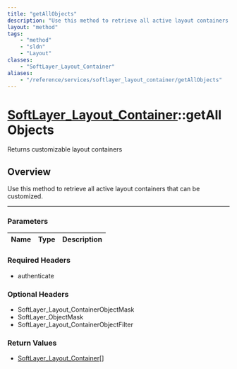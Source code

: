```yaml
---
title: "getAllObjects"
description: "Use this method to retrieve all active layout containers that can be customized."
layout: "method"
tags:
    - "method"
    - "sldn"
    - "Layout"
classes:
    - "SoftLayer_Layout_Container"
aliases:
    - "/reference/services/softlayer_layout_container/getAllObjects"
---
```

# [SoftLayer_Layout_Container](/reference/services/SoftLayer_Layout_Container)::getAllObjects

Returns customizable layout containers


## Overview 
Use this method to retrieve all active layout containers that can be customized. 

-----

### Parameters 
|Name | Type | Description |
| --- | --- | --- |


### Required Headers
* authenticate


### Optional Headers
* SoftLayer_Layout_ContainerObjectMask
* SoftLayer_ObjectMask
* SoftLayer_Layout_ContainerObjectFilter

### Return Values
* <a href='/reference/datatypes/SoftLayer_Layout_Container'>SoftLayer_Layout_Container[] </a>




